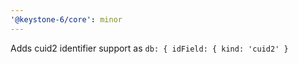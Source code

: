 ```yaml
---
'@keystone-6/core': minor
---
```


Adds cuid2 identifier support as `db: { idField: { kind: 'cuid2' }`
